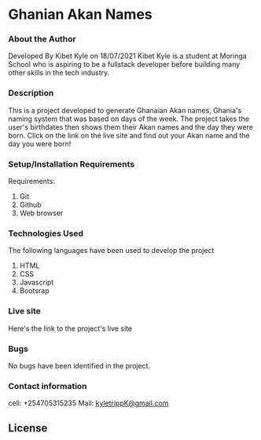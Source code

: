 # Ghanian Akan Names
### About the Author
 Developed By Kibet Kyle on 18/07/2021
Kibet Kyle is a student at Moringa School who  is aspiring to be a fullstack developer before building many other skills in the tech industry. 
### Description
This is a project developed to generate Ghanaian Akan names, Ghania's naming system that was based on days of the week. The project takes the user's birthdates then shows them their Akan names and the day they were born. Click on the link on the live site and find out your Akan name and the day you were born!
### Setup/Installation Requirements
Requirements:
    <ol>
        <li>Git</li>
        <li>Github</li>
        <li>Web browser</li>
    </ol>
### Technologies Used
The following languages have been used to develop the project
    <ol>
        <li>HTML</li>
        <li>CSS</li>
        <li>Javascript</li>
        <li>Bootsrap</li>
    </ol>

### Live site
Here's the link to the project's live site

### Bugs
No bugs have been identified in the project.

### Contact information
cell:  +254705315235 
Mail: kyletrippK@gmail.com

## License